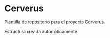 # Cerverus

Plantilla de repositorio para el proyecto Cerverus.

Estructura creada automáticamente.
